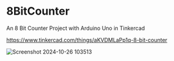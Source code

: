 # 8BitCounter
An 8 Bit Counter Project with Arduino Uno in Tinkercad

https://www.tinkercad.com/things/aKVDMLaPp1q-8-bit-counter

![Screenshot 2024-10-26 103513](https://github.com/user-attachments/assets/8ef2319b-e705-463b-b878-d37cb799e00c)

